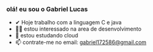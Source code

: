 ### olá! eu sou o Gabriel Lucas 
- ✔ Hoje trabalho com a linguagem C e java 
- 👨‍💻 estou interessado na area de desenvolvimento 
- 🌱 estou estudando cloud
- 📫 contrate-me no email: gabriel172586@gmail.com


<!---
GabrielLucasSousa/GabrielLucasSousa is a ✨ special ✨ repository because its `README.md` (this file) appears on your GitHub profile.
You can click the Preview link to take a look at your changes.
--->
